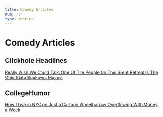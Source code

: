 ```yaml
---
title: Comedy Articles
num: '2'
type: section
---
```

# Comedy Articles

## Clickhole Headlines

[Really Wish We Could Talk: One Of The People On This Silent Retreat Is The Ohio State Buckeyes Mascot](https://clickhole.com/really-wish-we-could-talk-one-of-the-people-on-this-silent-retreat-is-the-ohio-state-buckeyes-mascot/)

## **CollegeHumor**

[How I Live in NYC on Just a Cartoon Wheelbarrow Overflowing With Money a Week ](https://web.archive.org/web/20200109040605if_/https://www.collegehumor.com/post/7057278/how-i-live-in-nyc-on-just-a-cartoon-wheelbarrow-overflowing-with-money-a-week)
